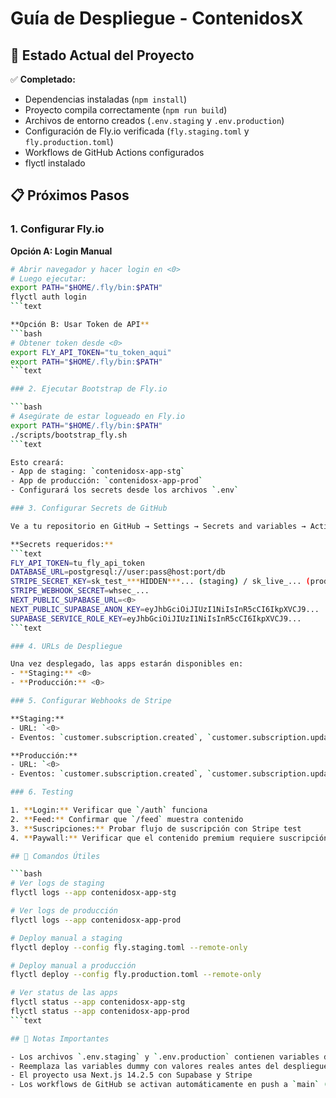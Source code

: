 # Guía de Despliegue - ContenidosX

## 🚀 Estado Actual del Proyecto

✅ **Completado:**
- Dependencias instaladas (`npm install`)
- Proyecto compila correctamente (`npm run build`)
- Archivos de entorno creados (`.env.staging` y `.env.production`)
- Configuración de Fly.io verificada (`fly.staging.toml` y `fly.production.toml`)
- Workflows de GitHub Actions configurados
- flyctl instalado

## 📋 Próximos Pasos

### 1. Configurar Fly.io

**Opción A: Login Manual**
```bash
# Abrir navegador y hacer login en <0>
# Luego ejecutar:
export PATH="$HOME/.fly/bin:$PATH"
flyctl auth login
```text

**Opción B: Usar Token de API**
```bash
# Obtener token desde <0>
export FLY_API_TOKEN="tu_token_aqui"
export PATH="$HOME/.fly/bin:$PATH"
```text

### 2. Ejecutar Bootstrap de Fly.io

```bash
# Asegúrate de estar logueado en Fly.io
export PATH="$HOME/.fly/bin:$PATH"
./scripts/bootstrap_fly.sh
```text

Esto creará:
- App de staging: `contenidosx-app-stg`
- App de producción: `contenidosx-app-prod`
- Configurará los secrets desde los archivos `.env`

### 3. Configurar Secrets de GitHub

Ve a tu repositorio en GitHub → Settings → Secrets and variables → Actions

**Secrets requeridos:**
```text
FLY_API_TOKEN=tu_fly_api_token
DATABASE_URL=postgresql://user:pass@host:port/db
STRIPE_SECRET_KEY=sk_test_***HIDDEN***... (staging) / sk_live_... (production)
STRIPE_WEBHOOK_SECRET=whsec_...
NEXT_PUBLIC_SUPABASE_URL=<0>
NEXT_PUBLIC_SUPABASE_ANON_KEY=eyJhbGciOiJIUzI1NiIsInR5cCI6IkpXVCJ9...
SUPABASE_SERVICE_ROLE_KEY=eyJhbGciOiJIUzI1NiIsInR5cCI6IkpXVCJ9...
```text

### 4. URLs de Despliegue

Una vez desplegado, las apps estarán disponibles en:
- **Staging:** <0>
- **Producción:** <0>

### 5. Configurar Webhooks de Stripe

**Staging:**
- URL: `<0>
- Eventos: `customer.subscription.created`, `customer.subscription.updated`, `customer.subscription.deleted`

**Producción:**
- URL: `<0>
- Eventos: `customer.subscription.created`, `customer.subscription.updated`, `customer.subscription.deleted`

### 6. Testing

1. **Login:** Verificar que `/auth` funciona
2. **Feed:** Confirmar que `/feed` muestra contenido
3. **Suscripciones:** Probar flujo de suscripción con Stripe test
4. **Paywall:** Verificar que el contenido premium requiere suscripción

## 🔧 Comandos Útiles

```bash
# Ver logs de staging
flyctl logs --app contenidosx-app-stg

# Ver logs de producción
flyctl logs --app contenidosx-app-prod

# Deploy manual a staging
flyctl deploy --config fly.staging.toml --remote-only

# Deploy manual a producción
flyctl deploy --config fly.production.toml --remote-only

# Ver status de las apps
flyctl status --app contenidosx-app-stg
flyctl status --app contenidosx-app-prod
```text

## 📝 Notas Importantes

- Los archivos `.env.staging` y `.env.production` contienen variables dummy para testing
- Reemplaza las variables dummy con valores reales antes del despliegue
- El proyecto usa Next.js 14.2.5 con Supabase y Stripe
- Los workflows de GitHub se activan automáticamente en push a `main` (prod) y `dev` (staging)
